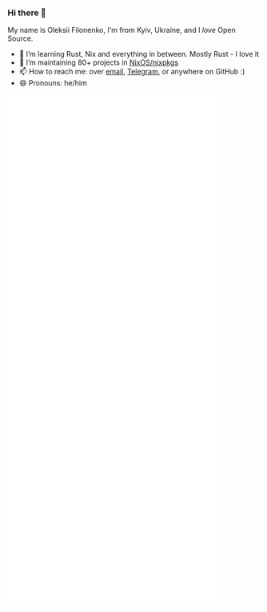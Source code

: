 ### Hi there 👋

My name is Oleksii Filonenko, I'm from Kyiv, Ukraine, and I *love* Open Source.

- 🌱 I’m learning Rust, Nix and everything in between. Mostly Rust - I love it
- 👯 I’m maintaining 80+ projects in [NixOS/nixpkgs](https://github.com/NixOS/nixpkgs)
- 📫 How to reach me: over [email](mailto:brightone@protonmail.com), [Telegram](https://t.me/Br1ght0ne), or anywhere on GitHub :)
- 😄 Pronouns: he/him

![Metrics](https://github.com/Br1ght0ne/Br1ght0ne/blob/master/github-metrics.svg)
